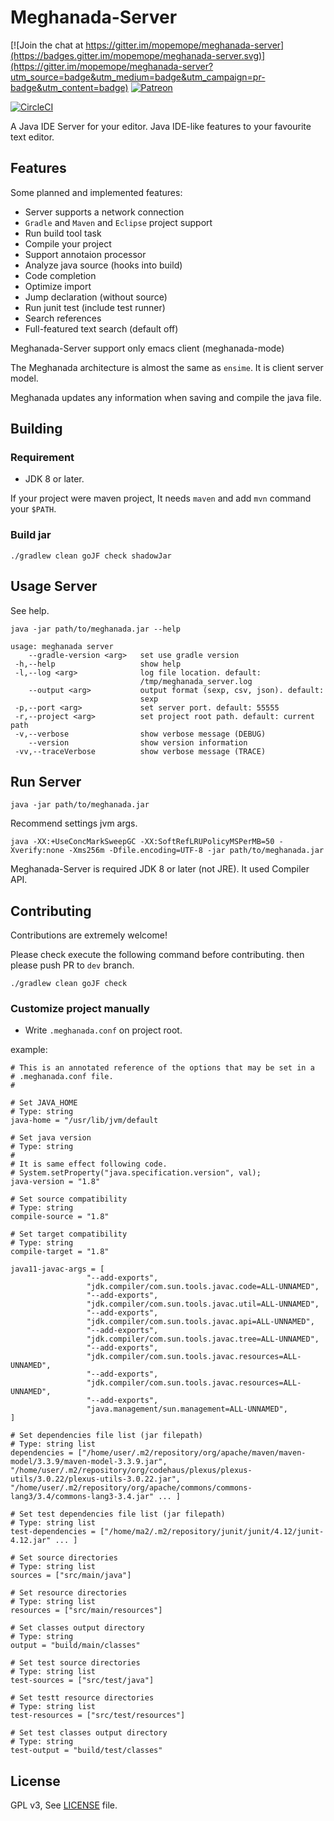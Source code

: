 # Meghanada-Server

[![Join the chat at https://gitter.im/mopemope/meghanada-server](https://badges.gitter.im/mopemope/meghanada-server.svg)](https://gitter.im/mopemope/meghanada-server?utm_source=badge&utm_medium=badge&utm_campaign=pr-badge&utm_content=badge) [![Patreon](https://img.shields.io/badge/patreon-become%20a%20patron-red.svg)](https://www.patreon.com/mopemope)

[![CircleCI](https://circleci.com/gh/mopemope/meghanada-server.svg?style=svg)](https://circleci.com/gh/mopemope/meghanada-server)

A Java IDE Server for your editor. Java IDE-like features to your favourite text editor.

## Features

Some planned and implemented features:

* Server supports a network connection
* `Gradle` and `Maven` and `Eclipse` project support
* Run build tool task
* Compile your project
* Support annotaion processor
* Analyze java source (hooks into build)
* Code completion
* Optimize import
* Jump declaration (without source)
* Run junit test (include test runner)
* Search references
* Full-featured text search (default off)

Meghanada-Server support only emacs client (meghanada-mode)

The Meghanada architecture is almost the same as `ensime`. It is client server model.

Meghanada updates any information when saving and compile the java file.

## Building

### Requirement

* JDK 8 or later.

If your project were maven project, It needs `maven` and add `mvn` command your `$PATH`.

### Build jar

```
./gradlew clean goJF check shadowJar
```

## Usage Server

See help.

```
java -jar path/to/meghanada.jar --help
```

```
usage: meghanada server
    --gradle-version <arg>   set use gradle version
 -h,--help                   show help
 -l,--log <arg>              log file location. default:
                             /tmp/meghanada_server.log
    --output <arg>           output format (sexp, csv, json). default:
                             sexp
 -p,--port <arg>             set server port. default: 55555
 -r,--project <arg>          set project root path. default: current path
 -v,--verbose                show verbose message (DEBUG)
    --version                show version information
 -vv,--traceVerbose          show verbose message (TRACE)
```


## Run Server

```
java -jar path/to/meghanada.jar
```

Recommend settings jvm args.

```
java -XX:+UseConcMarkSweepGC -XX:SoftRefLRUPolicyMSPerMB=50 -Xverify:none -Xms256m -Dfile.encoding=UTF-8 -jar path/to/meghanada.jar
```

Meghanada-Server is required JDK 8 or later (not JRE). It used Compiler API.

## Contributing

Contributions are extremely welcome!

Please check execute the following command before contributing. then please push PR to `dev` branch.

```
./gradlew clean goJF check
```

### Customize project manually

* Write `.meghanada.conf` on project root.

example:

```
# This is an annotated reference of the options that may be set in a
# .meghanada.conf file.
#

# Set JAVA_HOME
# Type: string
java-home = "/usr/lib/jvm/default

# Set java version
# Type: string
#
# It is same effect following code.
# System.setProperty("java.specification.version", val);
java-version = "1.8"

# Set source compatibility
# Type: string
compile-source = "1.8"

# Set target compatibility
# Type: string
compile-target = "1.8"

java11-javac-args = [
                 "--add-exports",
                 "jdk.compiler/com.sun.tools.javac.code=ALL-UNNAMED",
                 "--add-exports",
                 "jdk.compiler/com.sun.tools.javac.util=ALL-UNNAMED",
                 "--add-exports",
                 "jdk.compiler/com.sun.tools.javac.api=ALL-UNNAMED",
                 "--add-exports",
                 "jdk.compiler/com.sun.tools.javac.tree=ALL-UNNAMED",
                 "--add-exports",
                 "jdk.compiler/com.sun.tools.javac.resources=ALL-UNNAMED",
                 "--add-exports",
                 "jdk.compiler/com.sun.tools.javac.resources=ALL-UNNAMED",
                 "--add-exports",
                 "java.management/sun.management=ALL-UNNAMED",
]

# Set dependencies file list (jar filepath)
# Type: string list
dependencies = ["/home/user/.m2/repository/org/apache/maven/maven-model/3.3.9/maven-model-3.3.9.jar", "/home/user/.m2/repository/org/codehaus/plexus/plexus-utils/3.0.22/plexus-utils-3.0.22.jar", "/home/user/.m2/repository/org/apache/commons/commons-lang3/3.4/commons-lang3-3.4.jar" ... ]

# Set test dependencies file list (jar filepath)
# Type: string list
test-dependencies = ["/home/ma2/.m2/repository/junit/junit/4.12/junit-4.12.jar" ... ]

# Set source directories
# Type: string list
sources = ["src/main/java"]

# Set resource directories
# Type: string list
resources = ["src/main/resources"]

# Set classes output directory
# Type: string
output = "build/main/classes"

# Set test source directories
# Type: string list
test-sources = ["src/test/java"]

# Set testt resource directories
# Type: string list
test-resources = ["src/test/resources"]

# Set test classes output directory
# Type: string
test-output = "build/test/classes"

```

## License

GPL v3, See [LICENSE](LICENSE) file.
